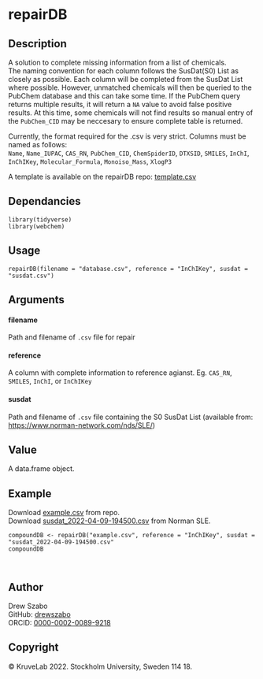 # repairDB

## Description
A solution to complete missing information from a list of chemicals.<br>
The naming convention for each column follows the SusDat(S0) List as closely as possible. Each column will be completed from the SusDat List where possible. However, unmatched chemicals will then be queried to the PubChem database and this can take some time. If the PubChem query returns multiple results, it will return a `NA` value to avoid false positive results. At this time, some chemicals will not find results so manual entry of the `PubChem_CID` may be neccesary to ensure complete table is returned. <p> 
Currently, the format required for the .csv is very strict. Columns must be named as follows:<br>
`Name`, `Name_IUPAC`, `CAS_RN`, `PubChem_CID`, `ChemSpiderID`, `DTXSID`, `SMILES`, `InChI`, `InChIKey`, `Molecular_Formula`, `Monoiso_Mass`, `XlogP3`<p>
A template is available on the repairDB repo: [template.csv](https://github.com/drewszabo/repairDB/blob/main/template.csv)

## Dependancies
```
library(tidyverse)
library(webchem)
```

## Usage
```
repairDB(filename = "database.csv", reference = "InChIKey", susdat = "susdat.csv")
```

## Arguments
#### filename
Path and filename of `.csv` file for repair
#### reference
A column with complete information to reference agianst. Eg. `CAS_RN`, `SMILES`, `InChI`, or `InChIKey`
#### susdat
Path and filename of `.csv` file containing the S0 SusDat List (available from: https://www.norman-network.com/nds/SLE/)

## Value
A data.frame object.

## Example
Download [example.csv](https://github.com/drewszabo/repairDB/blob/main/template.csv) from repo. <br>
Download [susdat_2022-04-09-194500.csv](https://www.norman-network.com/sites/default/files/files/suspectListExchange/010322Update/susdat_2022-01-18-104316.csv) from Norman SLE.

```
compoundDB <- repairDB("example.csv", reference = "InChIKey", susdat = "susdat_2022-04-09-194500.csv"
compoundDB
```

```
              
```

## Author
Drew Szabo <br>
GitHub: [drewszabo](https://github.com/drewszabo) <br>
ORCID: [0000-0002-0089-9218](https://orcid.org/0000-0002-0089-9218)

## Copyright
©️ KruveLab 2022. Stockholm University, Sweden 114 18.
